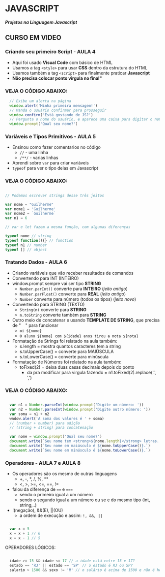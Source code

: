 # JAVASCRIPT
_**Projetos na Linguagem Javascript**_

## CURSO EM VIDEO
### Criando seu primeiro Script - AULA 4
- Aqui foi usado **Visual Code** com básico de HTML
- Usamos a tag ``<style>`` para usar **CSS** dentro da estrutura do HTML
- Usamos também a tag ``<script>`` para finalmente praticar **Javascript**
- **Não precisa colocar ponto virgula no final"**
<h3> VEJA O CÓDIGO ABAIXO: </h3>

```javascript
  // Exibe um alerta na página
  window.alert('Minha primeira mensagem!')
  // Manda o usuário confirmar para prosseguir 
  window.confirm('Está gostando de JS?')
  // Pergunta o nome do usuário, e aparece uma caixa para digitar o nome
  window.prompt('Qual seu nome?')
```

### Variáveis e Tipos Primitivos - AULA 5
- Ensinou como fazer comentarios no código
  - ``//`` - uma linha
  - ``/**/`` - varias linhas
- Aprendi sobre ``var`` para criar variáveis
- ``typeof`` para ver o tipo delas em Javascript
<h3>VEJA O CÓDIGO ABAIXO: </h3>

```javascript

// Podemos escrever strings desse três jeitos

var nome = "Guilherme"
var nome1 = 'Guilherme'
var nome2 = `Guilherme`
var n1 = 6

// var e let fazem a mesma função, com algumas diferenças

typeof nome // string
typeof function(){} // function
typeof n1 // number
typeof [] // object
```

### Tratando Dados - AULA 6
- Criando variáveis que vão receber resultados de comandos
- Convertendo para INT (INTEIRO)
- window.prompt sempre vai ser tipo **STRING**
  - ``Number.parInt()`` converte para **INTEIRO** (*jeito antigo*)
  - ``Number.parFloat()`` converte para **REAL** (*jeito antigo*)
  - ``Number`` converte para número (todos os tipos) (*jeito novo*)
- Convertendo para STRING (TEXTO)
  - ``String(n)`` converte para **STRING**
  - ``n.toString`` converte também para **STRING**
- Outro meio de concatenar e usando **TEMPLATE DE STRING**, que precisa de " ` ` " para funcionar
  - ` oi ${nome} `
  - `O aluno ${nome} com ${idade} anos tirou a nota ${nota}`
- Formatação de Strings foi relatado na aula também:
  - s.length = mostra quantos caracteres tem a string
  - s.toUpperCase() = converte para MAIÚSCULA
  - s.toLowerCase() = converte para minúscula
- Formatação de Números foi relatado na aula também:
  - toFixed(2) = deixa duas casas decimais depois do ponto
    - da pra modificar para virgula fazendo = n1.toFixed(2).replace('.', ',')

<h3>VEJA O CÓDIGO ABAIXO: </h3>

```javascript

  var n1 = Number.parseInt(window.prompt('Digite um número: '))
  var n2 = Number.parseInt(window.prompt('Digite outro número: '))
  var soma = n1 + n2
  wndow.alert('A soma dos valores é ' + soma)
  // (number + number) para adição
  // (string + string) para concatenação
```

```javascript
  var nome = window.prompt('Qual seu nome?')
  document.write(`Seu nome tem <strong>${nome.length}</strong> letras. <br>`)
  document.write(`Seu nome em maiúsculo é ${nome.toUpperCase()}.`)
  document.write(`Seu nome em minúsculo é ${nome.toLowerCase()}.`)
```

### Operadores - AULA 7 e AULA 8
- Os operadores são os mesmo de outras linguagens
  - +, -, *, /, %, **
  - <, >, >=, <=, ==, !=
- falou da diferença de `==` e `===`
  - sendo o primeiro igual a um número
  - sendo o segundo igual a um número ou se e do mesmo tipo (int, string,..)
- !(negação), &&(E), ||(OU)
  - a ordem de execução e assim: `!, &&, ||` 
```javascript

  var x = 5
  x = x + 1 // 6
  x = x - 1 // 5
```

OPERADORES LÓGICOS:
```javascript

  idade >= 15 && idade <= 17 // a idade está entre 15 e 17?
  estado == 'RJ' || estado == 'SP' // o estado é RJ ou SP?
  salario > 1500 && sexo != 'M' // o salário é acima de 1500 e não é homem?
```

